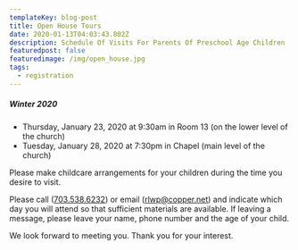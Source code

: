 ```yaml
---
templateKey: blog-post
title: Open House Tours
date: 2020-01-13T04:03:43.802Z
description: Schedule Of Visits For Parents Of Preschool Age Children
featuredpost: false
featuredimage: /img/open_house.jpg
tags:
  - registration
---
```

##### Winter 2020

* Thursday, January 23, 2020 at 9:30am  in Room 13 (on the lower level of the church)
* Tuesday, January 28, 2020 at 7:30pm in Chapel (main level of the church)

Please make childcare arrangements for your children during the time you desire to visit.

Please call ([703.538.6232](tel:+17035386232)) or email ([rlwp@copper.net](mailto:rlwp@copper.net)) and indicate which day you will attend so that sufficient materials are available. If leaving a message, please leave your name, phone number and the age of your child. 

We look forward to meeting you. Thank you for your interest.
